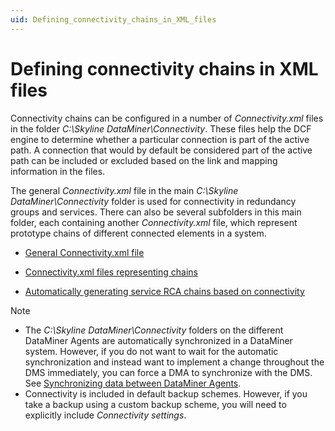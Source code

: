 ```yaml
---
uid: Defining_connectivity_chains_in_XML_files
---
```


# Defining connectivity chains in XML files

Connectivity chains can be configured in a number of *Connectivity.xml* files in the folder *C:\\Skyline DataMiner\\Connectivity*. These files help the DCF engine to determine whether a particular connection is part of the active path. A connection that would by default be considered part of the active path can be included or excluded based on the link and mapping information in the files.

The general *Connectivity.xml* file in the main *C:\\Skyline DataMiner\\Connectivity* folder is used for connectivity in redundancy groups and services. There can also be several subfolders in this main folder, each containing another *Connectivity.xml* file, which represent prototype chains of different connected elements in a system.

- [General Connectivity.xml file](General_Connectivity_xml_file.md#general-connectivityxml-file)

- [Connectivity.xml files representing chains](Connectivity_xml_files_representing_chains.md#connectivityxml-files-representing-chains)

- [Automatically generating service RCA chains based on connectivity](Automatically_generating_service_RCA_chains_based_on_connectivity.md)

> [!NOTE]
> - The *C:\\Skyline DataMiner\\Connectivity* folders on the different DataMiner Agents are automatically synchronized in a DataMiner system. However, if you do not want to wait for the automatic synchronization and instead want to implement a change throughout the DMS immediately, you can force a DMA to synchronize with the DMS. See [Synchronizing data between DataMiner Agents](../DataminerSystems/Synchronizing_data_between_DataMiner_Agents.md).
> - Connectivity is included in default backup schemes. However, if you take a backup using a custom backup scheme, you will need to explicitly include *Connectivity settings*.
>
